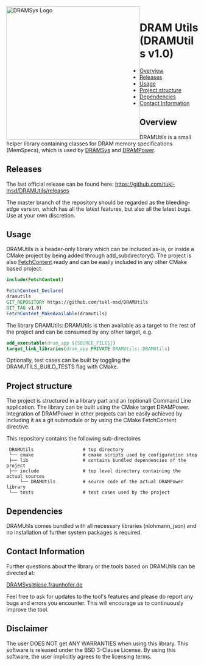 <img src="https://media.githubusercontent.com/media/tukl-msd/DRAMSys/master/docs/images/dramsys_logo.png" width="350" style="float: left;" alt="DRAMSys Logo"/>



# DRAM Utils (DRAMUtils v1.0)

- [Overview](#overview)
- [Releases](#releases)
- [Usage](#usage)
- [Project structure](#project-structure)
- [Dependencies](#dependencies)
- [Contact Information](#contact-information)

## Overview
DRAMUtils is a small helper library containing classes for DRAM memory specifications (MemSpecs), which is used by [DRAMSys](https://github.com/tukl-msd/DRAMSys) and [DRAMPower](https://github.com/tukl-msd/DRAMPower).

## Releases
The last official release can be found here: https://github.com/tukl-msd/DRAMUtils/releases

The master branch of the repository should be regarded as the bleeding-edge version, which has all the latest features, but also all the latest bugs. Use at your own discretion.

## Usage
DRAMUtils is a header-only library which can be included as-is, or inside a CMake project by being added through add_subdirectory().
The project is also [FetchContent](https://cmake.org/cmake/help/latest/module/FetchContent.html) ready and can be easily included in any other CMake based project.

```cmake
include(FetchContent)

FetchContent_Declare(
dramutils
GIT_REPOSITORY https://github.com/tukl-msd/DRAMUtils
GIT_TAG v1.0)
FetchContent_MakeAvailable(dramutils)
```

The library DRAMUtils::DRAMUtils is then available as a target to the rest of the project and can be consumed by any other target, e.g.
```cmake
add_executable(dram_app ${SOURCE_FILES})
target_link_libraries(dram_app PRIVATE DRAMUtils::DRAMUtils)
```
Optionally, test cases can be built by toggling the DRAMUTILS_BUILD_TESTS flag with CMake.

## Project structure
The project is structured in a library part and an (optional) Command Line application.
The library can be built using the CMake target DRAMPower.
Integration of DRAMPower in other projects can be easily achieved by including it as a git submodule or by using the CMake FetchContent directive.

This repository contains the following sub-directoires

     DRAMUtils                  # top directory
     └── cmake                  # cmake scripts used by configuration step
     ├── lib                    # contains bundled dependencies of the project
     ├── include                # top level directory containing the actual sources
         └── DRAMUtils          # source code of the actual DRAMPower library
     └── tests                  # test cases used by the project

## Dependencies
DRAMUtils comes bundled with all necessary libraries (nlohmann_json) and no installation of further system packages is required.

## Contact Information

Further questions about the library or the tools based on DRAMUtils can be directed at:

[DRAMSys@iese.fraunhofer.de](mailto:DRAMSys@iese.fraunhofer.de)

Feel free to ask for updates to the tool's features and please do report any bugs
and errors you encounter. This will encourage us to continuously improve the tool.

## Disclaimer
The user DOES NOT get ANY WARRANTIES when using this library. This software is released under the
BSD 3-Clause License. By using this software, the user implicitly agrees to the
licensing terms.
